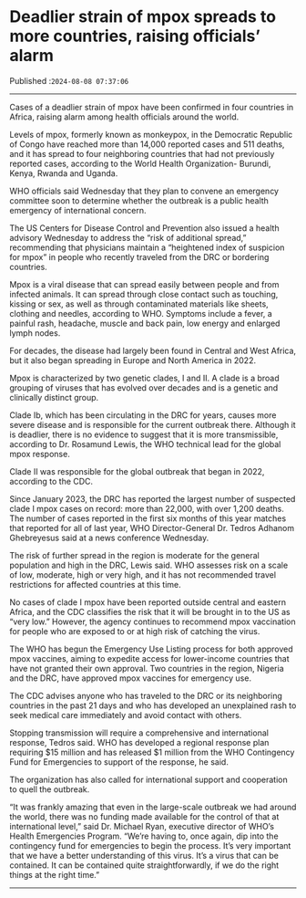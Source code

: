 # Deadlier strain of mpox spreads to more countries, raising officials’ alarm

Published :`2024-08-08 07:37:06`

---

Cases of a deadlier strain of mpox have been confirmed in four countries in Africa, raising alarm among health officials around the world.

Levels of mpox, formerly known as monkeypox, in the Democratic Republic of Congo have reached more than 14,000 reported cases and 511 deaths, and it has spread to four neighboring countries that had not previously reported cases, according to the World Health Organization- Burundi, Kenya, Rwanda and Uganda.

WHO officials said Wednesday that they plan to convene an emergency committee soon to determine whether the outbreak is a public health emergency of international concern.

The US Centers for Disease Control and Prevention also issued a health advisory Wednesday to address the “risk of additional spread,” recommending that physicians maintain a “heightened index of suspicion for mpox” in people who recently traveled from the DRC or bordering countries.

Mpox is a viral disease that can spread easily between people and from infected animals. It can spread through close contact such as touching, kissing or sex, as well as through contaminated materials like sheets, clothing and needles, according to WHO. Symptoms include a fever, a painful rash, headache, muscle and back pain, low energy and enlarged lymph nodes.

For decades, the disease had largely been found in Central and West Africa, but it also began spreading in Europe and North America in 2022.

Mpox is characterized by two genetic clades, I and II. A clade is a broad grouping of viruses that has evolved over decades and is a genetic and clinically distinct group.

Clade Ib, which has been circulating in the DRC for years, causes more severe disease and is responsible for the current outbreak there. Although it is deadlier, there is no evidence to suggest that it is more transmissible, according to Dr. Rosamund Lewis, the WHO technical lead for the global mpox response.

Clade II was responsible for the global outbreak that began in 2022, according to the CDC.

Since January 2023, the DRC has reported the largest number of suspected clade I mpox cases on record: more than 22,000, with over 1,200 deaths. The number of cases reported in the first six months of this year matches that reported for all of last year, WHO Director-General Dr. Tedros Adhanom Ghebreyesus said at a news conference Wednesday.

The risk of further spread in the region is moderate for the general population and high in the DRC, Lewis said. WHO assesses risk on a scale of low, moderate, high or very high, and it has not recommended travel restrictions for affected countries at this time.

No cases of clade I mpox have been reported outside central and eastern Africa, and the CDC classifies the risk that it will be brought in to the US as “very low.” However, the agency continues to recommend mpox vaccination for people who are exposed to or at high risk of catching the virus.

The WHO has begun the Emergency Use Listing process for both approved mpox vaccines, aiming to expedite access for lower-income countries that have not granted their own approval. Two countries in the region, Nigeria and the DRC, have approved mpox vaccines for emergency use.

The CDC advises anyone who has traveled to the DRC or its neighboring countries in the past 21 days and who has developed an unexplained rash to seek medical care immediately and avoid contact with others.

Stopping transmission will require a comprehensive and international response, Tedros said. WHO has developed a regional response plan requiring $15 million and has released $1 million from the WHO Contingency Fund for Emergencies to support of the response, he said.

The organization has also called for international support and cooperation to quell the outbreak.

“It was frankly amazing that even in the large-scale outbreak we had around the world, there was no funding made available for the control of that at international level,” said Dr. Michael Ryan, executive director of WHO’s Health Emergencies Program. “We’re having to, once again, dip into the contingency fund for emergencies to begin the process. It’s very important that we have a better understanding of this virus. It’s a virus that can be contained. It can be contained quite straightforwardly, if we do the right things at the right time.”

---

